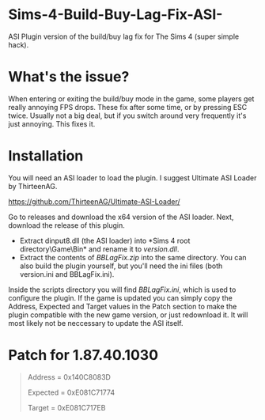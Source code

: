 # Sims-4-Build-Buy-Lag-Fix-ASI-
ASI Plugin version of the build/buy lag fix for The Sims 4 (super simple hack).

# What's the issue?
When entering or exiting the build/buy mode in the game, some players get really annoying FPS drops. These fix after some time, or by pressing ESC twice. Usually not a big deal, but if you switch around very frequently it's just annoying. This fixes it.

# Installation
You will need an ASI loader to load the plugin. I suggest Ultimate ASI Loader by ThirteenAG.

https://github.com/ThirteenAG/Ultimate-ASI-Loader/

Go to releases and download the x64 version of the ASI loader.
Next, download the release of this plugin.

- Extract dinput8.dll (the ASI loader) into *Sims 4 root directory\Game\Bin\* and rename it to *version.dll*.
- Extract the contents of *BBLagFix.zip* into the same directory. You can also build the plugin yourself, but you'll need the ini files (both version.ini and BBLagFix.ini).

Inside the scripts directory you will find *BBLagFix.ini*, which is used to configure the plugin.
If the game is updated you can simply copy the Address, Expected and Target values in the Patch section to make the plugin compatible with the new game version, or just redownload it. It will most likely not be neccessary to update the ASI itself.

# Patch for 1.87.40.1030
> Address = 0x140C8083D
> 
> Expected = 0xE081C71774
> 
> Target = 0xE081C717EB
